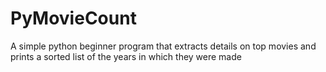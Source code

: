 PyMovieCount
============

A simple python beginner program that extracts details on top movies and prints a sorted list of the years in which they were made
